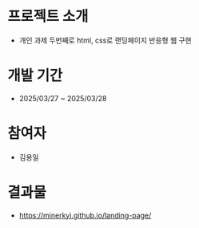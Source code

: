 # 프로젝트 소개
* 개인 과제 두번째로 html, css로 랜딩페이지 반응형 웹 구현
# 개발 기간
* 2025/03/27 ~ 2025/03/28
# 참여자
* 김용일
# 결과물
* <https://minerkyi.github.io/landing-page/>
